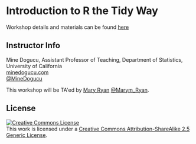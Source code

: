# Introduction to R the Tidy Way

Workshop details and materials can be found [here](https://mdogucu.ics.uci.edu/teaching/workshops/2020-03-05-intro-tidy/info.html)

## Instructor Info

Mine Dogucu, Assistant Professor of Teaching, Department of Statistics, University of California  
[minedogucu.com](http://www.minedogucu.com)  
[@MineDogucu](http://www.twitter.com/MineDogucu)  

This workshop will be TA'ed by [Mary Ryan](https://www.ics.uci.edu/~marymr/) [@Marym_Ryan](https://twitter.com/Marym_Ryan).


## License

<a rel="license" href="http://creativecommons.org/licenses/by-sa/2.5/"><img alt="Creative Commons License" style="border-width:0" src="https://i.creativecommons.org/l/by-sa/2.5/88x31.png" /></a><br />This work is licensed under a <a rel="license" href="http://creativecommons.org/licenses/by-sa/2.5/">Creative Commons Attribution-ShareAlike 2.5 Generic License</a>.

